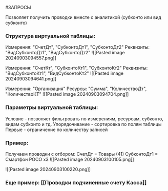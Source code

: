#ЗАПРОСЫ 

Позволяет получить проводки вместе с аналитикой (субконто или вид субконто)
### Структура виртуальной таблицы:
Измерения: "СчетДт", "СубконтоДт1", "СубконтоДт2"
Реквизиты: "ВидСубконтоДт1", "ВидСубконтоДт2"
![[Pasted image 20240903094557.png]]

Измерения: "СчетКт", "СубконтоКт1", "СубконтоКт2"
Реквизиты: "ВидСубконтоКт1", "ВидСубконтоКт2"
![[Pasted image 20240903094641.png]]

Измерения: "Организация"
Ресурсы: "Сумма", "КоличествоДт", "КоличествоКТ"
![[Pasted image 20240903094704.png]]
### Параметры виртуальной таблицы:
Условие - позволяет фильтровать по измерениям, ресурсам, субконто, видам субконто и тд.
Упорядочивание - сортировка по полям таблицы
Первые - ограничение по количеству записей
### Пример:
Получаем проводки с отбором:
СчетДт = Товары (41)
СубконтоДт1 = Смартфон POCO x3
![[Pasted image 20240903100105.png]]

![[Pasted image 20240903100220.png]]

### Еще пример: [[Проводки подчиненные счету Касса]]